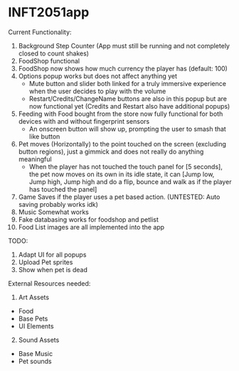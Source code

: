 # INFT2051app

Current Functionality:
1. Background Step Counter (App must still be running and not completely closed to count shakes)
2. FoodShop functional
3. FoodShop now shows how much currency the player has (default: 100)
3. Options popup works but does not affect anything yet
   - Mute button and slider both linked for a truly immersive experience when the user decides to play with the volume
   - Restart/Credits/ChangeName buttons are also in this popup but are now functional yet (Credits and Restart also have additional popups)
4. Feeding with Food bought from the store now fully functional for both devices with and without fingerprint sensors
   - An onscreen button will show up, prompting the user to smash that like button
5. Pet moves (Horizontally) to the point touched on the screen (excluding button regions), just a gimmick and does not really do anything    meaningful
   - When the player has not touched the touch panel for [5 seconds], the pet now moves on its own in its idle state, 
     it can [Jump low, Jump high, Jump high and do a flip, bounce and walk as if the player has touched the panel]
6. Game Saves if the player uses a pet based action. (UNTESTED: Auto saving probably works idk)
7. Music Somewhat works
8. Fake databasing works for foodshop and petlist
9. Food List images are all implemented into the app

TODO:
1. Adapt UI for all popups 
2. Upload Pet sprites
3. Show when pet is dead

External Resources needed:
1. Art Assets
  - Food
  - Base Pets
  - UI Elements
2. Sound Assets
  - Base Music
  - Pet sounds
